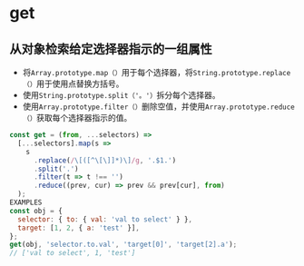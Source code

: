 # get

## 从对象检索给定选择器指示的一组属性

* 将`Array.prototype.map（）`用于每个选择器，将`String.prototype.replace（）`用于使用点替换方括号。
* 使用`String.prototype.split（'。'）`拆分每个选择器。
* 使用`Array.prototype.filter（）`删除空值，并使用`Array.prototype.reduce（）`获取每个选择器指示的值。

```js
const get = (from, ...selectors) =>
  [...selectors].map(s =>
    s
      .replace(/\[([^\[\]]*)\]/g, '.$1.')
      .split('.')
      .filter(t => t !== '')
      .reduce((prev, cur) => prev && prev[cur], from)
  );
EXAMPLES
const obj = {
  selector: { to: { val: 'val to select' } },
  target: [1, 2, { a: 'test' }],
};
get(obj, 'selector.to.val', 'target[0]', 'target[2].a');
// ['val to select', 1, 'test']
```
